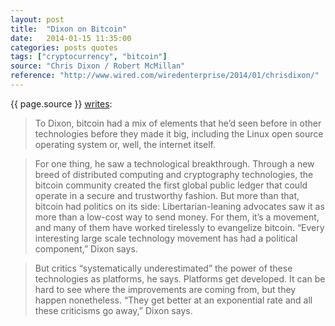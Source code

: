 ```yaml
---
layout: post
title:  "Dixon on Bitcoin"
date:   2014-01-15 11:35:00
categories: posts quotes
tags: ["cryptocurrency", "bitcoin"]
source: "Chris Dixon / Robert McMillan"
reference: "http://www.wired.com/wiredenterprise/2014/01/chrisdixon/"
---
```


{{ page.source }} [writes]({{page.reference}}):

> To Dixon, bitcoin had a mix of elements that he’d seen before in other technologies before they made it big, including the Linux open source operating system or, well, the internet itself.

> For one thing, he saw a technological breakthrough. Through a new breed of distributed computing and cryptography technologies, the bitcoin community created the first global public ledger that could operate in a secure and trustworthy fashion. But more than that, bitcoin had politics on its side: Libertarian-leaning advocates saw it as more than a low-cost way to send money. For them, it’s a movement, and many of them have worked tirelessly to evangelize bitcoin. “Every interesting large scale technology movement has had a political component,” Dixon says.

> But critics “systematically underestimated” the power of these technologies as platforms, he says. Platforms get developed. It can be hard to see where the improvements are coming from, but they happen nonetheless. “They get better at an exponential rate and all these criticisms go away,” Dixon says.